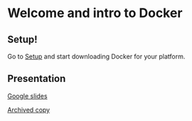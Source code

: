 # Welcome and intro to Docker

## Setup!

Go to [Setup](setup.md) and start downloading Docker for your platform.

## Presentation

[Google slides](https://docs.google.com/presentation/d/1gTI9LiZmj05v4mW3m-AmdFYkxwrCogM4ziMua8pLJEM)

[Archived copy](intro.pdf)


